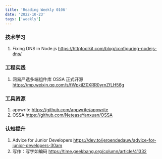 ```yaml
---
title: 'Reading Weekly 0106'
date: '2022-10-23'
tags: ['weekly']
---
```


### 技术学习

1. Fixing DNS in Node.js https://httptoolkit.com/blog/configuring-nodejs-dns/

### 工程实践

1. 网易严选多端组件库 OSSA 正式开源 https://mp.weixin.qq.com/s/fWpkjlZ0XRR0yrnZfLH56g

### 工具资源

1. appwrite https://github.com/appwrite/appwrite
2. OSSA https://github.com/NeteaseYanxuan/OSSA

### 认知提升

1. Advice for Junior Developers https://dev.to/jeroendedauw/advice-for-junior-developers-30am
2. 写作：写字如编码 https://time.geekbang.org/column/article/41332
